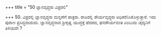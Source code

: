 +++
title = "50 ಜ್ಞಾನವೃದ್ಧರು ವಿಪ್ರರಲಿ"

+++
50. ವಿಪ್ರರಲ್ಲಿ ಜ್ಞಾನವೃದ್ಧರು ಮನ್ನಣೆಗೆ ಪಾತ್ರರು. ರಾಜರಲ್ಲಿ ಶೌರ್ಯವೃದ್ಧರು  ಅಧಿಕರೆನಿಸಿಕೊಳ್ಳುತ್ತಾರೆ. ಇದು ಪುರಾಣ ಪ್ರಸಿದ್ಧವಾದುದು.  ಜ್ಞಾನವೃದ್ಧನಾದ ಶ್ರೀಕೃಷ್ಣ ಯುದ್ಧಕ್ಕೆ ಹೆದರದ,  ಘನಶೌರ್ಯವಂತ ಎಂಬುದು ಚೈದ್ಯನಿಗೆ ತಿಳಿಯದೇ ?